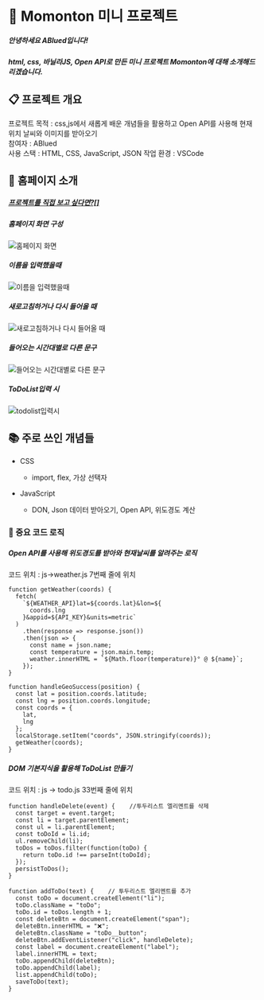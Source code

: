 # :sunrise: Momonton 미니 프로젝트

##### 안녕하세요 ABlued입니다!

##### html, css, 바닐라JS, Open API로 만든 미니 프로젝트 Momonton에 대해 소개해드리겠습니다.

:clipboard: 프로젝트 개요
---

프로젝트 목적 : css,js에서 새롭게 배운 개념들을 활용하고 Open API를 사용해 현재 위치 날씨와 이미지를 받아오기  
참여자 : ABlued  
사용 스택 : HTML, CSS, JavaScript, JSON
작업 환경 : VSCode  
 
 
:wave: 홈페이지 소개
---
  
##### [프로젝트를 직접 보고 싶다면?[]](https://ablued.github.io/momonton/)
  
##### 홈페이지 화면 구성
![홈페이지 화면](https://user-images.githubusercontent.com/53801395/120751596-453c6a00-c543-11eb-992a-81ad62e315a4.jpg)

##### 이름을 입력했을때
![이름을 입력했을때](https://user-images.githubusercontent.com/53801395/120751077-5b95f600-c542-11eb-99f0-f2af0af38cbd.jpg)

##### 새로고침하거나 다시 들어올 때
![새로고침하거나 다시 들어올 때](https://user-images.githubusercontent.com/53801395/120751078-5b95f600-c542-11eb-8289-5d90806b2ee9.jpg)
    
##### 들어오는 시간대별로 다른 문구
![들어오는 시간대별로 다른 문구](https://user-images.githubusercontent.com/53801395/120751079-5c2e8c80-c542-11eb-91e0-540a7c8bb290.jpg)
  
##### ToDoList입력 시
![todolist입력시](https://user-images.githubusercontent.com/53801395/120751080-5cc72300-c542-11eb-8d58-3ccf087eebb4.jpg)
  
:books: 주로 쓰인 개념들 
---

+ CSS
    + import, flex, 가상 선택자

+ JavaScript
    + DON, Json 데이터 받아오기, Open API, 위도경도 계산




### :page_with_curl: 중요 코드 로직

##### Open API를 사용해 위도경도를 받아와 현재날씨를 알려주는 로직
코드 위치 : js->weather.js 7번째 줄에 위치
```
function getWeather(coords) {
  fetch(
    `${WEATHER_API}lat=${coords.lat}&lon=${
      coords.lng
    }&appid=${API_KEY}&units=metric`
  )
    .then(response => response.json())
    .then(json => {
      const name = json.name;
      const temperature = json.main.temp;
      weather.innerHTML = `${Math.floor(temperature)}° @ ${name}`;
    });
}

function handleGeoSuccess(position) {
  const lat = position.coords.latitude;
  const lng = position.coords.longitude;
  const coords = {
    lat,
    lng
  };
  localStorage.setItem("coords", JSON.stringify(coords));
  getWeather(coords);
}
```
##### DOM 기본지식을 활용해 ToDoList 만들기
코드 위치 : js -> todo.js 33번째 줄에 위치
```
function handleDelete(event) {    //투두리스트 엘리멘트를 삭제
  const target = event.target;
  const li = target.parentElement;
  const ul = li.parentElement;
  const toDoId = li.id;
  ul.removeChild(li);
  toDos = toDos.filter(function(toDo) {
    return toDo.id !== parseInt(toDoId);
  });
  persistToDos();
}

function addToDo(text) {    // 투두리스트 엘리멘트를 추가
  const toDo = document.createElement("li");
  toDo.className = "toDo";
  toDo.id = toDos.length + 1;
  const deleteBtn = document.createElement("span");
  deleteBtn.innerHTML = "❌";
  deleteBtn.className = "toDo__button";
  deleteBtn.addEventListener("click", handleDelete);
  const label = document.createElement("label");
  label.innerHTML = text;
  toDo.appendChild(deleteBtn);
  toDo.appendChild(label);
  list.appendChild(toDo);
  saveToDo(text);
}
```
